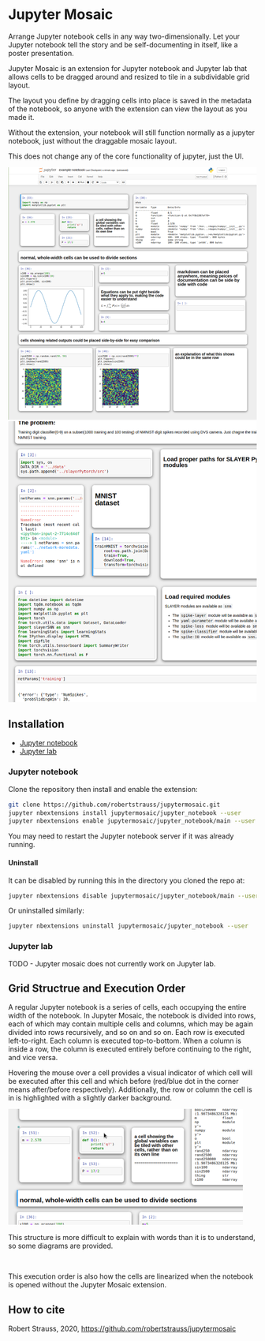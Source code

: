 # Jupyter Mosaic

Arrange Jupyter notebook cells in any way two-dimensionally.
Let your Jupyter notebook tell the story and be self-documenting in itself, like a poster presentation.

Jupyter Mosaic is an extension for Jupyter notebook and Jupyter lab that allows cells to be dragged around and resized to tile in a subdividable grid layout.

The layout you define by dragging cells into place is saved in the metadata of the notebook, so anyone with the extension can view the layout as you made it.

Without the extension, your notebook will still function normally as a jupyter notebook, just without the draggable mosaic layout. 

This does not change any of the core functionality of jupyter, just the UI.


<img src="./screenshots/screen3.png" />
<img src="./screenshots/screen2.png" />

## Installation
 * [Jupyter notebook](#jupyter-notebook)
 * [Jupyter lab](#jupyter-lab)

### Jupyter notebook

Clone the repository then install and enable the extension:
```bash
git clone https://github.com/robertstrauss/jupytermosaic.git
jupyter nbextensions install jupytermosaic/jupyter_notebook --user
jupyter nbextensions enable jupytermosaic/jupyter_notebook/main --user
```
You may need to restart the Jupyter notebook server if it was already running.

#### Uninstall

It can be disabled by running this in the directory you cloned the repo at:
```bash
jupyter nbextensions disable jupytermosaic/jupyter_notebook/main --user
```
Or uninstalled similarly:
```bash
jupyter nbextensions uninstall jupytermosaic/jupyter_notebook --user
```

### Jupyter lab
TODO - Jupyter mosaic does not currently work on Jupyter lab.



## Grid Structrue and Execution Order
A regular Jupyter notebook is a series of cells, each occupying the entire width of the notebook.
In Jupyter Mosaic, the notebook is divided into rows, each of which may contain multiple cells and columns, which may be again divided into rows recursively, and so on and so on.
Each row is executed left-to-right. Each column is executed top-to-bottom.
When a column is inside a row, the column is executed entirely before continuing to the right, and vice versa.

Hovering the mouse over a cell provides a visual indicator of which cell will be executed after this cell and which before (red/blue dot in the corner means after/before respectively). Additionally, the row or column the cell is in is highlighted with a slightly darker background.

<img src="screenshots/executionindicators.png" />

This structure is more difficult to explain with words than it is to understand, so some diagrams are provided.

<img/>

This execution order is also how the cells are linearized when the notebook is opened without the Jupyter Mosaic extension.


## How to cite
Robert Strauss, 2020, https://github.com/robertstrauss/jupytermosaic
